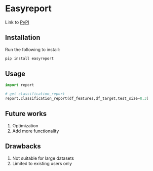 # Easyreport


Link to [PyPI](https://pypi.org/project/easyreport/)


## Installation

Run the following to install:

```python
pip install easyreport
```

## Usage

```python
import report

# get classification_report
report.classification_report(df_features,df_target,test_size=0.3)
```

## Future works
1. Optimization
2. Add more functionality

## Drawbacks
1. Not suitable for large datasets
2. Limited to existing users only
